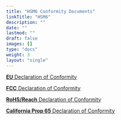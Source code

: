 ```yaml
---
title: "HSM6 Conformity Documents"
linkTitle: "HSM6"
description: ""
date: ""
lastmod: ""
draft: false
images: []
type: "docs"
weight: 3
layout: "single"
---
```


<p><a href="https://www.zymbit.com/wp-content/uploads/2021/08/Zymbit_EU-Declaration-of-Conformity_HSM6_2021.08.pdf" target="_blank" rel="noopener noreferrer"><b>EU</b> Declaration of Conformity</a></p>

<p><a href="https://www.zymbit.com/wp-content/uploads/2021/08/Zymbit_FCC-Declaration-of-Conformity_HSM6_2021.08.pdf" target="_blank" rel="noopener noreferrer"><b>FCC</b> Declaration of Conformity</a></p>

<p><a href="https://www.zymbit.com/wp-content/uploads/2021/05/Zymbit-RoHS-REACH-Compliance-Notice-2018.10.27.pdf" target="_blank" rel="noopener noreferrer"><b>RoHS/Reach</b>  Declaration of Conformity</a></p>

<p><a href="https://www.zymbit.com/wp-content/uploads/2021/05/Zymbit-CA-Prop65-Compliance-Notice-2021.04.pdf" target="_blank" rel="noopener noreferrer"><b>California Prop 65</b> Declaration of Conformity</a></p>

